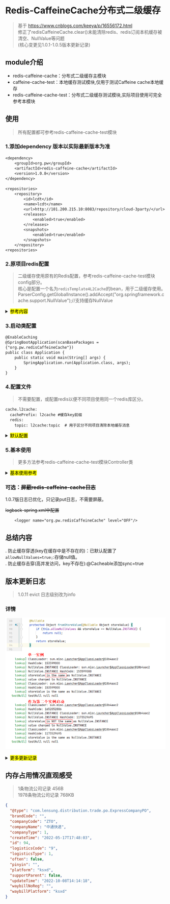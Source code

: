 # Redis-CaffeineCache分布式二级缓存

> 基于 https://www.cnblogs.com/keeya/p/16556172.html  
> 修正了redisCaffeineCache.clear()未能清除redis、redis订阅本机缓存被清空、NullValue等问题  
> (核心变更见1.0.1-1.0.5版本更新记录)

## module介绍

- redis-caffeine-cache：分布式二级缓存主模块
- caffeine-cache-test：本地缓存测试模块,仅用于测试Caffeine cache本地缓存
- redis-caffeine-cache-test：分布式二级缓存测试模块,实际项目使用可完全参考本模块

## 使用

> 所有配置都可参考redis-caffeine-cache-test模块

### 1.添加dependency 版本以实际最新版本为准

```
<dependency>
    <groupId>org.pw</groupId>
    <artifactId>redis-caffeine-cache</artifactId>
    <version>1.0.8</version>
</dependency>

<repositories>
    <repository>
        <id>lcdt</id>
        <name>lcdt</name>
        <url>http://101.200.215.10:8083/repository/cloud-3party/</url>
        <releases>
            <enabled>true</enabled>
        </releases>
        <snapshots>
            <enabled>true</enabled>
        </snapshots>
    </repository>
<repositories>
```

### 2.原项目redis配置

> 二级缓存使用原有的Redis配置，参考redis-caffeine-cache-test模块config部分。  
> 核心是配置一个名为`redisTemplate4L2Cache`的bean，用于二级缓存使用。  
> ParserConfig.getGlobalInstance().addAccept("org.springframework.cache.support.NullValue");//支持缓存NullValue

<details>

<summary><mark>参考内容</mark></summary>

#### 2.1 情形1：

> 定义bean`redisTemplate4L2Cache`

``` 
    @Bean
    public RedisTemplate<Object, Object> redisTemplate4L2Cache(RedisConnectionFactory connectionFactory) {
        return redisTemplate(connectionFactory);
    }

    @Bean
    @Primary
    public RedisTemplate<Object, Object> redisTemplate(RedisConnectionFactory connectionFactory) {
        RedisTemplate<Object, Object> template = new RedisTemplate<>();
        template.setConnectionFactory(connectionFactory);

        FastJson2JsonRedisSerializer serializer = new FastJson2JsonRedisSerializer(Object.class);
        ParserConfig.getGlobalInstance().addAccept("org.springframework.cache.support.NullValue");
        ParserConfig.getGlobalInstance().setAutoTypeSupport(true);
        ObjectMapper mapper = new ObjectMapper();
        mapper.setVisibility(PropertyAccessor.ALL, JsonAutoDetect.Visibility.ANY);
        mapper.activateDefaultTyping(LaissezFaireSubTypeValidator.instance, ObjectMapper.DefaultTyping.NON_FINAL, JsonTypeInfo.As.PROPERTY);
        serializer.setObjectMapper(mapper);

        // 使用StringRedisSerializer来序列化和反序列化redis的key值
        template.setKeySerializer(new StringRedisSerializer());
        template.setValueSerializer(serializer);

        // Hash的key也采用StringRedisSerializer的序列化方式
        template.setHashKeySerializer(new StringRedisSerializer());
        template.setHashValueSerializer(serializer);

        template.afterPropertiesSet();
        return template;
    }
```

#### 2.2 情形2

> 原项目中已有了`redisTemplate`bean ：  
> 1 原有`redisTemplate`添加一个 @primary 注解  
> 2 使用下面的`redisTemplate4L2Cache` bean.

``` 
    @Bean
    public RedisTemplate<Object, Object> redisTemplate4L2Cache(RedisConnectionFactory connectionFactory) {
        RedisTemplate<Object, Object> template = new RedisTemplate<>();
        template.setConnectionFactory(connectionFactory);

        FastJson2JsonRedisSerializer serializer = new FastJson2JsonRedisSerializer(Object.class);
        ParserConfig.getGlobalInstance().addAccept("org.springframework.cache.support.NullValue");
        ParserConfig.getGlobalInstance().setAutoTypeSupport(true);
        ObjectMapper mapper = new ObjectMapper();
        mapper.setVisibility(PropertyAccessor.ALL, JsonAutoDetect.Visibility.ANY);
        mapper.activateDefaultTyping(LaissezFaireSubTypeValidator.instance, ObjectMapper.DefaultTyping.NON_FINAL, JsonTypeInfo.As.PROPERTY);
        serializer.setObjectMapper(mapper);

        // 使用StringRedisSerializer来序列化和反序列化redis的key值
        template.setKeySerializer(new StringRedisSerializer());
        template.setValueSerializer(serializer);

        // Hash的key也采用StringRedisSerializer的序列化方式
        template.setHashKeySerializer(new StringRedisSerializer());
        template.setHashValueSerializer(serializer);

        template.afterPropertiesSet();
        return template;
    }

    @Primary
    @Bean
    public RedisTemplate<String, String> redisTemplate(RedisConnectionFactory factory) {
        RedisTemplate<String, String> redisTemplate = new RedisTemplate<String, String>();
        RedisSerializer redisSerializer = new StringRedisSerializer();
        redisTemplate.setKeySerializer(redisSerializer);
        redisTemplate.setValueSerializer(redisSerializer);
        redisTemplate.setHashKeySerializer(redisSerializer);
        redisTemplate.setHashValueSerializer(redisSerializer);
        redisTemplate.setConnectionFactory(factory);
        redisTemplate.setEnableTransactionSupport(true);
        return redisTemplate;
    }
```

#### 2.3 其它情形

必须满足以下条件
> When enabling cacheNullValues please make sure the RedisSerializer used by RedisOperations is capable of serializing
> NullValue.

</details>

### 3.启动类配置

```
@EnableCaching
@SpringBootApplication(scanBasePackages = {"org.pw.redisCaffeineCache"})
public class Application {
    public static void main(String[] args) {
        SpringApplication.run(Application.class, args);
    }
}
```

### 4.配置文件

>不需要配置，或配置redis以便不同项目使用同一个redis库区分。

``` 
cache.l2cache:
  cachePrefix: l2cache #缓存key前缀
  redis:
    topic: l2cache:topic  # 用于区分不同项目清除本地缓存消息
```

<details> 

<summary><mark>默认配置</mark></summary>

配置如下
> 1 配置不同的cache.redisCaffeineCache.cachePrefix 用于redis中不同的命名空间  
> 2 配置不同的cache.redisCaffeineCache.redis.topic 用于区分不同项目清除本地缓存消息

``` 
#1.0.8 以下为默认配置，如需修改，取消注释。
#cache.l2cache:
#  cachePrefix: l2cache #缓存key前缀
#  dynamic: true #是否动态根据cacheName创建Cache的实现，默认true
#  logShowValue: true #RedisCaffeineCache 中log缓存时是否输出value
#  redis:
#    topic: l2cache:topic
#    defaultExpiration: 3600 #二级缓存默认redis过期时间，单位秒，默认3600s
#  # 针对自定义cacheName的本地一级缓存配置
#  cacheDefault:
#    expireAfterAccess: 86400 #访问后过期时间，单位秒 1天
#    expireAfterWrite: 86400 #写入后过期时间，单位秒
#    initialCapacity: 10000 #初始化大小
#    maximumSize: 100000 #最大缓存对象个数，超过此数量时会使用Window TinyLfu策略来淘汰缓存
#
#  # 默认写入后过期时间，单位秒 expireAfterWrite = 120;
#  #	默认初始化大小 initialCapacity = 50;
#  #	默认最大缓存对象个数 maximumSize = 50;
#  cache1m:
#    expireAfterAccess: 60
#    expireAfterWrite: 60
#    initialCapacity: 1000
#    maximumSize: 100000
#  cache5m:
#    expireAfterAccess: 300
#    expireAfterWrite: 300
#    initialCapacity: 10000
#    maximumSize: 100000
#  cache15m:
#    expireAfterAccess: 900
#    expireAfterWrite: 900
#    initialCapacity: 10000
#    maximumSize: 100000
#  cache60m:
#    expireAfterAccess: 3600 #访问后过期时间，单位秒
#    expireAfterWrite: 3600 #写入后过期时间，单位秒 1小时
#    initialCapacity: 10000 #初始化大小
#    maximumSize: 100000 #最大缓存对象个数，超过此数量时会使用Window TinyLfu策略来淘汰缓存
#  cache12h:
#    expireAfterAccess: 43200 #访问后过期时间，单位秒
#    expireAfterWrite: 43200 #写入后过期时间，单位秒 12小时
#    initialCapacity: 10000 #初始化大小
#    maximumSize: 100000 #最大缓存对象个数，超过此数量时会使用Window TinyLfu策略来淘汰缓存
#  cache24h:
#    expireAfterAccess: 86400 #访问后过期时间，单位秒
#    expireAfterWrite: 86400 #写入后过期时间，单位秒 1天
#    initialCapacity: 10000 #初始化大小
#    maximumSize: 100000 #最大缓存对象个数，超过此数量时会使用Window TinyLfu策略来淘汰缓存
#  cachePermanent:
#    expireAfterAccess: 8640000 #访问后过期时间，单位秒
#    expireAfterWrite: 8640000 #写入后过期时间，单位秒 100天
#    initialCapacity: 10000 #初始化大小
#    maximumSize: 100000 #最大缓存对象个数，超过此数量时会使用Window TinyLfu策略来淘汰缓存

```

</details>

### 5.基本使用

> 更多方法参考redis-caffeine-cache-test模块Controller类

<details> <summary><mark>基本使用参考</mark></summary>

##### 5.1 @Cacheable 存入缓存

- cacheManager 保持不变
- cacheNames 可选为1分钟、5分钟、15分钟、1小时、12小时、24小时、永久（100天）
- key 保证缓存唯一性，支持SpEL: #user.id
- sync @Cacheable使用，避免缓存击穿

> 如配置为  
> cache.redisCaffeineCache.cachePrefix=redis-caffeine-cache #缓存key前缀  
> @Cacheable(cacheManager = "L2_CacheManager", cacheNames = CacheNames.CACHE_24HOUR, key = "'user'+#id", sync=true)  
> id=1,则生成的缓存位置为: redis-caffeine-cache:cache:24h:user1

``` 
    //查询时存入缓存
    @Cacheable(cacheManager = "L2_CacheManager", cacheNames = CacheNames.CACHE_24HOUR, key = "'user'+#id", sync=true)
    public User getUser(Integer id) {
        log.info("new user");
        user.setId(id);
        user.setName("初始值" + sdf.format(new Date()));
        return user;
    }
    
```

##### 5.1 @CachePut 更新缓存

``` 
    //更新方法，更新缓存
    @CachePut(cacheManager = "L2_CacheManager", cacheNames = CacheNames.CACHE_24HOUR, key = "'user'+#id")
    public User updateUser(Integer id, String name) {
        user.setId(id);
        user.setName(name + sdf.format(new Date()));
        return user;
    }
    
```

##### 5.2 @CacheEvict 删除缓存

``` 
    //删除时废弃缓存
    @CacheEvict(cacheManager = "L2_CacheManager", cacheNames = CacheNames.CACHE_24HOUR, key = "'user'+#id")
    public User delete(Integer id) {
        user.setId(id);
        user.setName(null);
        return user;
    }
    
```

</details>

### 可选：~~屏蔽redis-caffeine-cache日志~~

1.0.7版日志已优化，只记录put日志，不需要屏蔽。

~~logback-spring.xml中配置~~

```
    <logger name="org.pw.redisCaffeineCache" level="OFF"/>
```

## 总结内容

. 防止缓存穿透(key在缓存中是不存在的)：已默认配置了 `allowNullValues=true;`:存储null值。  
. 防止缓存击穿(高并发访问，key不存在):@Cacheable添加sync=true

## 版本更新日志

> 1.0.11
> evict 日志级别改为info

### 详情

![img.png](img.png)

<details> <summary><mark>更多更新记录</mark></summary>

> 1.0.10
> 修复启动2个实例, 第二个 value != NullValue.INSTANCE, 最终出现ClassCastException


> 1.0.8    
> 增加默认配置，不再需要编辑配置文件  
> 修改了一些配置项的名称，参考配置文件中已注释掉的默认配置：主要将缓存名称改为l2cache开头.  
> 有效配置是写入后过期时间，访问后过期时间设置测试无效

> 1.0.7  
> 精简log：  
> 前缀统一为L2_CacheManager  
> 除初始化等log，只要使用缓存总是会触发`put`，所以核心只保留put
> log： `L2_CacheManager RedisCaffeineCache put key:[xx],value:{xx}`  
> lookup、get等日志降级为DEBUG  
> evict、clear等日志降级为DEBUG  
> 因缓存过期没有日志，CacheMessageListener.onMessage() 主动清理缓存（@Cacheable、@CacheEvict、@CachePut）日志降级为DEBUG


> 1.0.6  
> 1分钟缓存：Cachenames.CACHE_1MIN

> 1.0.5  
> 兼容老项目：缓存使用的`redisTemplate` 替换为`redisTemplate4L2Cache`,以保留原项目默认的`redisTemplate`  
> 参考 2.原项目Redis配置

> 1.0.4  
> 缓存NullValue问题修正-补充 从Redis取得NullValue返回null.

> 1.0.3  
> 缓存NullValue问题修正:  
> -NullValue解析修正：配置fastjson Accept， 见RedisConfig  
> -RedisCaffeineCache.get() NullValue返回null.

> 1.0.2  
> 日志格式统一、优化; trace_id完善;

> 1.0.1  
> 修正缓存put时未放入本地缓存问题：增加{msgId:0}到本地缓存，收到消息后判断如果本地缓存存在则invalid msgId，不清空本地缓存

> 1.0.0  
> 初版
>
</details>

## 内存占用情况直观感受

> 1条物流公司记录 456B  
> 1978条物流公司记录 768KB

```json
{
  "@type": "com.lensung.distribution.trade.po.ExpressCompanyPO",
  "brandCode": "",
  "companyCode": "ZTO",
  "companyName": "中通快递",
  "companyType": 1,
  "createTime": "2022-05-17T17:48:03",
  "id": 94,
  "logisticsCode": "9",
  "logisticsType": 1,
  "often": false,
  "pinyin": "",
  "platform": "ksxd",
  "supportParent": false,
  "updateTime": "2022-10-08T14:14:18",
  "waybillNoReg": "",
  "waybillPlatform": "ksxd"
}

```
